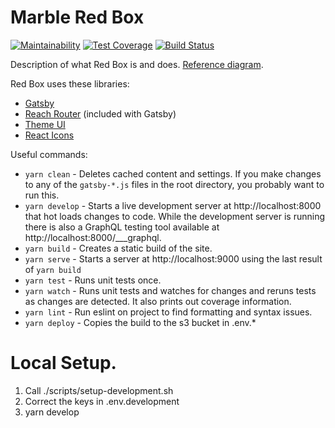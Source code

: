 # Marble Red Box

[![Maintainability](https://api.codeclimate.com/v1/badges/261cd264e5bba50fe394/maintainability)](https://codeclimate.com/github/ndlib/marble-redbox/maintainability)
[![Test Coverage](https://api.codeclimate.com/v1/badges/261cd264e5bba50fe394/test_coverage)](https://codeclimate.com/github/ndlib/marble-redbox/test_coverage)
[![Build Status](https://travis-ci.org/ndlib/marble-redbox.svg?branch=master)](https://travis-ci.org/ndlib/marble-redbox)

Description of what Red Box is and does. [Reference diagram](https://projects.invisionapp.com/freehand/document/pOlUlLdlz).

Red Box uses these libraries:

- [Gatsby](https://www.gatsbyjs.com/)
- [Reach Router](https://reach.tech/router) (included with Gatsby)
- [Theme UI](https://theme-ui.com/)
- [React Icons](https://react-icons.github.io/react-icons/)

Useful commands:

- `yarn clean` - Deletes cached content and settings. If you make changes to any of the `gatsby-*.js` files in the root directory, you probably want to run this.
- `yarn develop` - Starts a live development server at http://localhost:8000 that hot loads changes to code. While the development server is running there is also a GraphQL testing tool available at http://localhost:8000/___graphql.
- `yarn build` - Creates a static build of the site.
- `yarn serve` - Starts a server at http://localhost:9000 using the last result of `yarn build`
- `yarn test` - Runs unit tests once.
- `yarn watch` - Runs unit tests and watches for changes and reruns tests as changes are detected. It also prints out coverage information.
- `yarn lint` - Run eslint on project to find formatting and syntax issues.
- `yarn deploy` - Copies the build to the s3 bucket in .env.*

# Local Setup.

1. Call ./scripts/setup-development.sh
2. Correct the keys in .env.development
3. yarn develop
